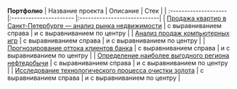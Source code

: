 **Портфолио**
| Название проекта      | Описание           | Стек                   |
| :-------------------- |:---------------------- |:----------------------------|
| [Продажа квартир в Санкт-Петербурге — анализ рынка недвижимости](https://github.com/AnnaTrampa/Portfolio/tree/main/Apartment_Listings_EDA_Progect) | с выравниванием справа | и с выравниванием по центру |
| [Анализ продаж компьютерных игр](https://github.com/AnnaTrampa/Portfolio/tree/main/Game_Sales_DA_Summarizing_Project) | с выравниванием справа | и с выравниванием по центру |
| [Прогнозирование оттока клиентов банка](https://github.com/AnnaTrampa/Portfolio/tree/main/Bank%20_Clients_Churn_Supervised_Learning_Project) | с выравниванием справа | и с выравниванием по центру |
| [Определение наиболее выгодного региона нефтедобычи](https://github.com/AnnaTrampa/Portfolio/tree/main/Location_for_Oil_Well_ML_for_Business_Project) | с выравниванием справа | и с выравниванием по центру |
| [Исследование технологического процесса очистки золота](адрес://ссылки.здесь "Заголовок ссылки") | с выравниванием справа | и с выравниванием по центру |

```python

```

